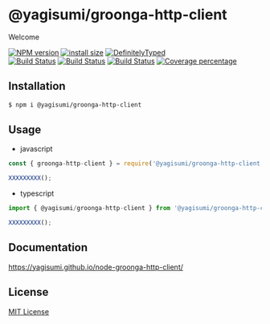# @yagisumi/groonga-http-client

Welcome

[![NPM version][npm-image]][npm-url] [![install size][packagephobia-image]][packagephobia-url] [![DefinitelyTyped][dts-image]][dts-url]  
[![Build Status][githubactions-image]][githubactions-url] [![Build Status][travis-image]][travis-url] [![Build Status][appveyor-image]][appveyor-url] [![Coverage percentage][coveralls-image]][coveralls-url]

## Installation

```sh
$ npm i @yagisumi/groonga-http-client
```

## Usage

- javascript

```js
const { groonga-http-client } = require('@yagisumi/groonga-http-client');

XXXXXXXXX();
```

- typescript

```ts
import { @yagisumi/groonga-http-client } from '@yagisumi/groonga-http-client';

XXXXXXXXX();
```

## Documentation

https://yagisumi.github.io/node-groonga-http-client/

## License

[MIT License](https://opensource.org/licenses/MIT)

[githubactions-image]: https://img.shields.io/github/workflow/status/yagisumi/node-groonga-http-client/build?logo=github&style=flat-square
[githubactions-url]: https://github.com/yagisumi/node-groonga-http-client/actions
[npm-image]: https://img.shields.io/npm/v/@yagisumi/groonga-http-client.svg?style=flat-square
[npm-url]: https://npmjs.org/package/@yagisumi/groonga-http-client
[packagephobia-image]: https://flat.badgen.net/packagephobia/install/@yagisumi/groonga-http-client
[packagephobia-url]: https://packagephobia.now.sh/result?p=@yagisumi/groonga-http-client
[travis-image]: https://img.shields.io/travis/yagisumi/node-groonga-http-client.svg?style=flat-square
[travis-url]: https://travis-ci.org/yagisumi/node-groonga-http-client
[appveyor-image]: https://img.shields.io/appveyor/ci/yagisumi/node-groonga-http-client.svg?logo=appveyor&style=flat-square
[appveyor-url]: https://ci.appveyor.com/project/yagisumi/node-groonga-http-client
[coveralls-image]: https://img.shields.io/coveralls/yagisumi/node-groonga-http-client.svg?style=flat-square
[coveralls-url]: https://coveralls.io/github/yagisumi/node-groonga-http-client?branch=master
[dts-image]: https://img.shields.io/badge/DefinitelyTyped-.d.ts-blue.svg?style=flat-square
[dts-url]: http://definitelytyped.org
